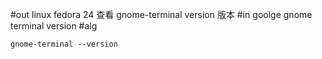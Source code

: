 #out
linux fedora 24 查看 gnome-terminal version 版本
#in
goolge gnome terminal version
#alg
```
gnome-terminal --version
```
